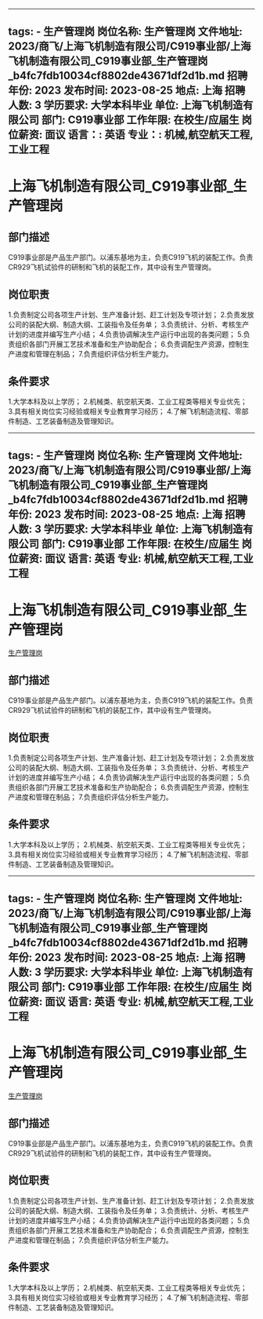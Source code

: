 
---
tags:
    - 生产管理岗
岗位名称: 生产管理岗
文件地址: 2023/商飞/上海飞机制造有限公司/C919事业部/上海飞机制造有限公司_C919事业部_生产管理岗_b4fc7fdb10034cf8802de43671df2d1b.md
招聘年份: 2023
发布时间: 2023-08-25
地点: 上海
招聘人数: 3
学历要求: 大学本科毕业
单位: 上海飞机制造有限公司
部门: C919事业部
工作年限: 在校生/应届生
岗位薪资: 面议
语言：: 英语
专业：: 机械,航空航天工程,工业工程
---

# 上海飞机制造有限公司_C919事业部_生产管理岗

## 部门描述

C919事业部是产品生产部门。以浦东基地为主，负责C919飞机的装配工作。负责CR929飞机试验件的研制和飞机的装配工作，其中设有生产管理岗。

## 岗位职责

1.负责制定公司各项生产计划、生产准备计划、赶工计划及专项计划；
 2.负责发放公司的装配大纲、制造大纲、工装指令及任务单；
 3.负责统计、分析、考核生产计划的进度并编写生产小结；
 4.负责协调解决生产运行中出现的各类问题；
 5.负责组织各部门开展工艺技术准备和生产协助配合；
 6.负责调配生产资源，控制生产进度和管理在制品；
 7.负责组织评估分析生产能力。

 ## 条件要求

1.大学本科及以上学历；
 2.机械类、航空航天类、工业工程类等相关专业优先；
 3.具有相关岗位实习经验或相关专业教育学习经历；
 4.了解飞机制造流程、零部件制造、工艺装备制造及管理知识。

---
tags:
    - 生产管理岗
岗位名称: 生产管理岗
文件地址: 2023/商飞/上海飞机制造有限公司/C919事业部/上海飞机制造有限公司_C919事业部_生产管理岗_b4fc7fdb10034cf8802de43671df2d1b.md
招聘年份: 2023
发布时间: 2023-08-25
地点: 上海
招聘人数: 3
学历要求: 大学本科毕业
单位: 上海飞机制造有限公司
部门: C919事业部
工作年限: 在校生/应届生
岗位薪资: 面议
语言: 英语
专业: 机械,航空航天工程,工业工程
---

# 上海飞机制造有限公司_C919事业部_生产管理岗

[生产管理岗](http://zhaopin.comac.cc/zp/ct/out/position/positionDetail?planid=b4fc7fdb10034cf8802de43671df2d1b)

## 部门描述

C919事业部是产品生产部门。以浦东基地为主，负责C919飞机的装配工作。负责CR929飞机试验件的研制和飞机的装配工作，其中设有生产管理岗。

## 岗位职责

1.负责制定公司各项生产计划、生产准备计划、赶工计划及专项计划；
 2.负责发放公司的装配大纲、制造大纲、工装指令及任务单；
 3.负责统计、分析、考核生产计划的进度并编写生产小结；
 4.负责协调解决生产运行中出现的各类问题；
 5.负责组织各部门开展工艺技术准备和生产协助配合；
 6.负责调配生产资源，控制生产进度和管理在制品；
 7.负责组织评估分析生产能力。

 ## 条件要求

1.大学本科及以上学历；
 2.机械类、航空航天类、工业工程类等相关专业优先；
 3.具有相关岗位实习经验或相关专业教育学习经历；
 4.了解飞机制造流程、零部件制造、工艺装备制造及管理知识。

---
tags:
    - 生产管理岗
岗位名称: 生产管理岗
文件地址: 2023/商飞/上海飞机制造有限公司/C919事业部/上海飞机制造有限公司_C919事业部_生产管理岗_b4fc7fdb10034cf8802de43671df2d1b.md
招聘年份: 2023
发布时间: 2023-08-25
地点: 上海
招聘人数: 3
学历要求: 大学本科毕业
单位: 上海飞机制造有限公司
部门: C919事业部
工作年限: 在校生/应届生
岗位薪资: 面议
语言: 英语
专业: 机械,航空航天工程,工业工程
---

# 上海飞机制造有限公司_C919事业部_生产管理岗

[生产管理岗](http://zhaopin.comac.cc/zp/ct/out/position/positionDetail?planid=b4fc7fdb10034cf8802de43671df2d1b)


## 部门描述

C919事业部是产品生产部门。以浦东基地为主，负责C919飞机的装配工作。负责CR929飞机试验件的研制和飞机的装配工作，其中设有生产管理岗。

## 岗位职责

1.负责制定公司各项生产计划、生产准备计划、赶工计划及专项计划；
 2.负责发放公司的装配大纲、制造大纲、工装指令及任务单；
 3.负责统计、分析、考核生产计划的进度并编写生产小结；
 4.负责协调解决生产运行中出现的各类问题；
 5.负责组织各部门开展工艺技术准备和生产协助配合；
 6.负责调配生产资源，控制生产进度和管理在制品；
 7.负责组织评估分析生产能力。

 ## 条件要求

1.大学本科及以上学历；
 2.机械类、航空航天类、工业工程类等相关专业优先；
 3.具有相关岗位实习经验或相关专业教育学习经历；
 4.了解飞机制造流程、零部件制造、工艺装备制造及管理知识。
